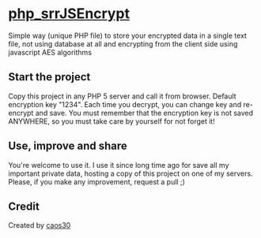 # [php_srrJSEncrypt](https://github.com/caos30/php_srrJSEncrypt)

Simple way (unique PHP file) to store your encrypted data in a single text file, not using database at all and encrypting from the client side using javascript AES algorithms 

## Start the project

Copy this project in any PHP 5 server and call it from browser. Default encryption key "1234". Each time you decrypt, you can change key and re-encrypt and save. 
You must remember that the encryption key is not saved ANYWHERE, so you must take care by yourself for not forget it!

## Use, improve and share

You're welcome to use it. I use it since long time ago for save all my important private data, hosting a copy of this project on one of my servers. 
Please, if you make any improvement, request a pull ;)

## Credit

Created by [caos30](https://github.com/caos30)
